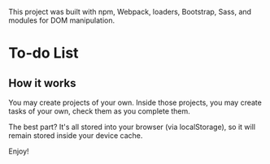 This project was built with npm, Webpack, loaders, Bootstrap, Sass, and modules for DOM manipulation.

# To-do List
## How it works
You may create projects of your own. Inside those projects, you may create tasks of your own, check them as you complete them.

The best part? It's all stored into your browser (via localStorage), so it will remain stored inside your device cache.

Enjoy!

